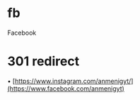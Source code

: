 # fb
Facebook

# 301 redirect 
• [https://www.instagram.com/anmenigyt/](https://www.facebook.com/anmenigyt)

